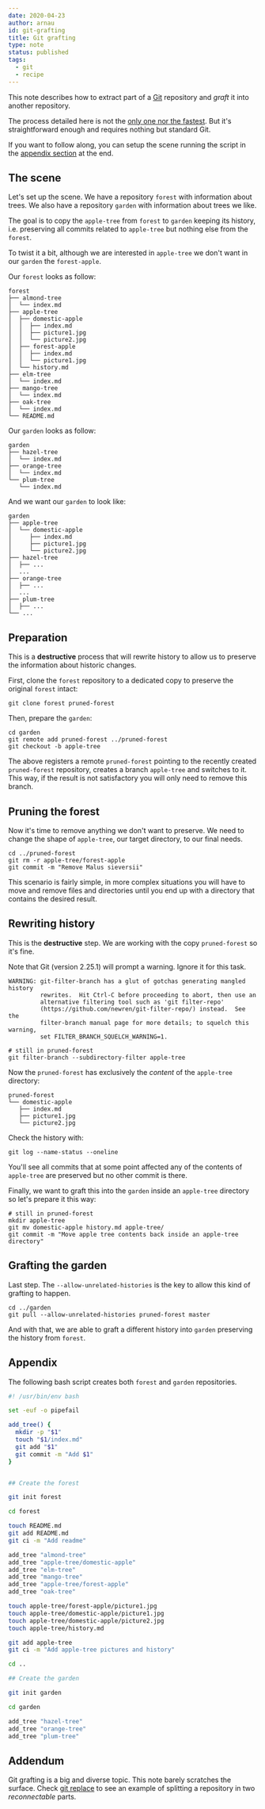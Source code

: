 ```yaml
---
date: 2020-04-23
author: arnau
id: git-grafting
title: Git grafting
type: note
status: published
tags:
  - git
  - recipe
---
```


This note describes how to extract part of a [Git](https://git-scm.com/)
repository and _graft_ it into another repository.


<!-- end -->

The process detailed here is not the [only one nor the
fastest](https://github.com/newren/git-filter-repo/). But it's
straightforward enough and requires nothing but standard Git.

If you want to follow along, you can setup the scene running the
script in the [appendix section](#appendix) at the end.


## The scene

Let's set up the scene. We have a repository `forest` with information
about trees. We also have a repository `garden` with information about trees
we like.

The goal is to copy the `apple-tree` from `forest` to `garden` keeping its
history, i.e. preserving all commits related to `apple-tree` but nothing else
from the `forest`.

To twist it a bit, although we are interested in `apple-tree` we don't want in
our `garden` the `forest-apple`.

Our `forest` looks as follow:

```
forest
├── almond-tree
│  └── index.md
├── apple-tree
│  ├── domestic-apple
│  │  ├── index.md
│  │  ├── picture1.jpg
│  │  └── picture2.jpg
│  ├── forest-apple
│  │  ├── index.md
│  │  └── picture1.jpg
│  └── history.md
├── elm-tree
│  └── index.md
├── mango-tree
│  └── index.md
├── oak-tree
│  └── index.md
└── README.md
```

Our `garden` looks as follow:

```
garden
├── hazel-tree
│  └── index.md
├── orange-tree
│  └── index.md
└── plum-tree
   └── index.md
```

And we want our `garden` to look like:

```
garden
├── apple-tree
│  └── domestic-apple
│     ├── index.md
│     ├── picture1.jpg
│     └── picture2.jpg
├── hazel-tree
│  ├── ...
│  ...
├── orange-tree
│  ├── ...
│  ...
├── plum-tree
│  ├── ...
└── ...
```


## Preparation

This is a **destructive** process that will rewrite history to allow us to
preserve the information about historic changes.

First, clone the `forest` repository to a dedicated copy to preserve the
original `forest` intact:

```
git clone forest pruned-forest
```

Then, prepare the `garden`:

```
cd garden
git remote add pruned-forest ../pruned-forest
git checkout -b apple-tree
```

The above registers a remote `pruned-forest` pointing to the recently created
`pruned-forest` repository, creates a branch `apple-tree` and switches to it.
This way, if the result is not satisfactory you will only need to remove this
branch.


## Pruning the forest

Now it's time to remove anything we don't want to preserve. We need to change
the shape of `apple-tree`, our target directory, to our final needs.

```
cd ../pruned-forest
git rm -r apple-tree/forest-apple
git commit -m "Remove Malus sieversii"
```

This scenario is fairly simple, in more complex situations you will have to
move and remove files and directories until you end up with a directory that
contains the desired result.


## Rewriting history

This is the **destructive** step. We are working with the copy `pruned-forest`
so it's fine.

Note that Git (version 2.25.1) will prompt a warning. Ignore it for this task.

```
WARNING: git-filter-branch has a glut of gotchas generating mangled history
         rewrites.  Hit Ctrl-C before proceeding to abort, then use an
         alternative filtering tool such as 'git filter-repo'
         (https://github.com/newren/git-filter-repo/) instead.  See the
         filter-branch manual page for more details; to squelch this warning,
         set FILTER_BRANCH_SQUELCH_WARNING=1.
```

```
# still in pruned-forest
git filter-branch --subdirectory-filter apple-tree
```

Now the `pruned-forest` has exclusively the _content_ of the `apple-tree`
directory:

```
pruned-forest
└── domestic-apple
   ├── index.md
   ├── picture1.jpg
   └── picture2.jpg
```

Check the history with:

```
git log --name-status --oneline
```

You'll see all commits that at some point affected any of the contents of
`apple-tree` are preserved but no other commit is there.

Finally, we want to graft this into the `garden` inside an `apple-tree`
directory so let's prepare it this way:

```
# still in pruned-forest
mkdir apple-tree
git mv domestic-apple history.md apple-tree/
git commit -m "Move apple tree contents back inside an apple-tree directory"
```


## Grafting the garden

Last step. The `--allow-unrelated-histories` is the key to allow this kind of
grafting to happen.

```
cd ../garden
git pull --allow-unrelated-histories pruned-forest master
```

And with that, we are able to graft a different history into `garden`
preserving the history from `forest`.


## Appendix

The following bash script creates both `forest` and `garden` repositories.

```sh
#! /usr/bin/env bash

set -euf -o pipefail

add_tree() {
  mkdir -p "$1"
  touch "$1/index.md"
  git add "$1"
  git commit -m "Add $1"
}


## Create the forest

git init forest

cd forest

touch README.md
git add README.md
git ci -m "Add readme"

add_tree "almond-tree"
add_tree "apple-tree/domestic-apple"
add_tree "elm-tree"
add_tree "mango-tree"
add_tree "apple-tree/forest-apple"
add_tree "oak-tree"

touch apple-tree/forest-apple/picture1.jpg
touch apple-tree/domestic-apple/picture1.jpg
touch apple-tree/domestic-apple/picture2.jpg
touch apple-tree/history.md

git add apple-tree
git ci -m "Add apple-tree pictures and history"

cd ..

## Create the garden

git init garden

cd garden

add_tree "hazel-tree"
add_tree "orange-tree"
add_tree "plum-tree"
```

## Addendum

Git grafting is a big and diverse topic. This note barely scratches the
surface. Check [git replace](https://git-scm.com/book/en/v2/Git-Tools-Replace)
to see an example of splitting a repository in two _reconnectable_ parts.
